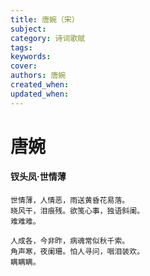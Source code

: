 ```yaml
---
title: 唐婉（宋）
subject: 
category: 诗词歌赋
tags: 
keywords: 
cover: 
authors: 唐婉
created_when: 
updated_when: 
---
```


# 唐婉

#### 钗头凤·世情薄

```
世情薄，人情恶，雨送黄昏花易落。
晓风干，泪痕残。欲笺心事，独语斜阑。
难难难。

人成各，今非昨，病魂常似秋千索。
角声寒，夜阑珊。怕人寻问，咽泪装欢。
瞒瞒瞒。
```

